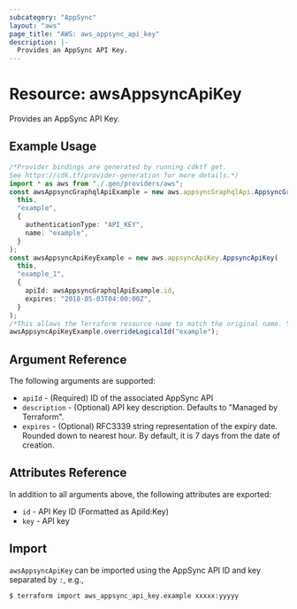 ```yaml
---
subcategory: "AppSync"
layout: "aws"
page_title: "AWS: aws_appsync_api_key"
description: |-
  Provides an AppSync API Key.
---
```


# Resource: awsAppsyncApiKey

Provides an AppSync API Key.

## Example Usage

```typescript
/*Provider bindings are generated by running cdktf get.
See https://cdk.tf/provider-generation for more details.*/
import * as aws from "./.gen/providers/aws";
const awsAppsyncGraphqlApiExample = new aws.appsyncGraphqlApi.AppsyncGraphqlApi(
  this,
  "example",
  {
    authenticationType: "API_KEY",
    name: "example",
  }
);
const awsAppsyncApiKeyExample = new aws.appsyncApiKey.AppsyncApiKey(
  this,
  "example_1",
  {
    apiId: awsAppsyncGraphqlApiExample.id,
    expires: "2018-05-03T04:00:00Z",
  }
);
/*This allows the Terraform resource name to match the original name. You can remove the call if you don't need them to match.*/
awsAppsyncApiKeyExample.overrideLogicalId("example");

```

## Argument Reference

The following arguments are supported:

* `apiId` - (Required) ID of the associated AppSync API
* `description` - (Optional) API key description. Defaults to "Managed by Terraform".
* `expires` - (Optional) RFC3339 string representation of the expiry date. Rounded down to nearest hour. By default, it is 7 days from the date of creation.

## Attributes Reference

In addition to all arguments above, the following attributes are exported:

* `id` - API Key ID (Formatted as ApiId:Key)
* `key` - API key

## Import

`awsAppsyncApiKey` can be imported using the AppSync API ID and key separated by `:`, e.g.,

```console
$ terraform import aws_appsync_api_key.example xxxxx:yyyyy
```
